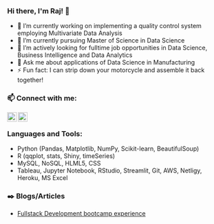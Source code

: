 ### Hi there, I'm Raj! 👋

- 🔭 I’m currently working on implementing a quality control system employing Multivariate Data Analysis
- 🌱 I’m currently pursuing Master of Science in Data Science 
- 🤔 I’m actively looking for fulltime job opportunities in Data Science, Business Intelligence and Data Analytics
- 💬 Ask me about applications of Data Science in Manufacturing
- ⚡ Fun fact: I can strip down your motorcycle and assemble it back together!


### 📫 Connect with me:
[<img align="left" alt="rajkumarin | LinkedIn" width="22px" src="https://cdn.jsdelivr.net/npm/simple-icons@v3/icons/linkedin.svg" />][linkedin]
[<img align="left" alt="rajkumarin | Tableau" width="22px" src="https://cdn.jsdelivr.net/npm/simple-icons@3.13.0/icons/tableau.svg" />][Tabelau]

<br />

### Languages and Tools:
- Python (Pandas, Matplotlib, NumPy, Scikit-learn, BeautifulSoup)
- R (qqplot, stats, Shiny, timeSeries)
- MySQL, NoSQL, HLML5, CSS
- Tableau, Jupyter Notebook, RStudio, Streamlit, Git, AWS, Netligy, Heroku, MS Excel


### ✒️ Blogs/Articles

<!-- BLOG-POST-LIST:START -->
- [Fullstack Development bootcamp experience](https://www.linkedin.com/pulse/winter-doing-full-stack-dev-raj-kumar-dhanapal/)

<!-- BLOG-POST-LIST:END -->


[linkedin]: https://www.linkedin.com/in/rajkumarin/
[Tabelau]: https://public.tableau.com/profile/rajkumarin#!/

